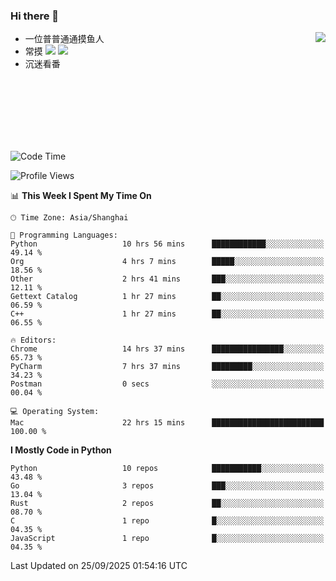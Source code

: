 ### Hi there 👋


<a href="https://github.com/yanlc39">
  <img align="right" src="https://github-readme-stats.vercel.app/api?username=yanlc39&show_icons=true&hide_border=true&icon_color=586069&title_color=a0a9af">
</a>

- 一位普普通通摸鱼人
- 常摸 ![](https://img.shields.io/badge/-Python-3e74a2?style=flat-square&logo=Python&logoColor=fff) ![](https://img.shields.io/badge/-C%2B%2B-brightgreen?style=flat-square)
- 沉迷看番



<br><br><br><br><br><br>


<!--START_SECTION:waka-->
![Code Time](http://img.shields.io/badge/Code%20Time-1%2C752%20hrs%2027%20mins-blue)

![Profile Views](http://img.shields.io/badge/Profile%20Views-0-blue)

📊 **This Week I Spent My Time On** 

```text
🕑︎ Time Zone: Asia/Shanghai

💬 Programming Languages: 
Python                   10 hrs 56 mins      ████████████░░░░░░░░░░░░░   49.14 % 
Org                      4 hrs 7 mins        █████░░░░░░░░░░░░░░░░░░░░   18.56 % 
Other                    2 hrs 41 mins       ███░░░░░░░░░░░░░░░░░░░░░░   12.11 % 
Gettext Catalog          1 hr 27 mins        ██░░░░░░░░░░░░░░░░░░░░░░░   06.59 % 
C++                      1 hr 27 mins        ██░░░░░░░░░░░░░░░░░░░░░░░   06.55 % 

🔥 Editors: 
Chrome                   14 hrs 37 mins      ████████████████░░░░░░░░░   65.73 % 
PyCharm                  7 hrs 37 mins       █████████░░░░░░░░░░░░░░░░   34.23 % 
Postman                  0 secs              ░░░░░░░░░░░░░░░░░░░░░░░░░   00.04 % 

💻 Operating System: 
Mac                      22 hrs 15 mins      █████████████████████████   100.00 % 
```

**I Mostly Code in Python** 

```text
Python                   10 repos            ███████████░░░░░░░░░░░░░░   43.48 % 
Go                       3 repos             ███░░░░░░░░░░░░░░░░░░░░░░   13.04 % 
Rust                     2 repos             ██░░░░░░░░░░░░░░░░░░░░░░░   08.70 % 
C                        1 repo              █░░░░░░░░░░░░░░░░░░░░░░░░   04.35 % 
JavaScript               1 repo              █░░░░░░░░░░░░░░░░░░░░░░░░   04.35 % 
```




 Last Updated on 25/09/2025 01:54:16 UTC
<!--END_SECTION:waka-->
